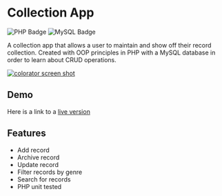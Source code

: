 # Collection App

![PHP Badge](https://img.shields.io/badge/PHP-777BB4?logo=php&logoColor=fff&style=for-the-badge)
![MySQL Badge](https://img.shields.io/badge/MySQL-4479A1?logo=mysql&logoColor=fff&style=for-the-badge)

A collection app that allows a user to maintain and show off their record collection. Created with OOP principles in PHP with a MySQL database in order to learn about CRUD operations. 

[![colorator screen shot](https://benpeake.github.io/portfolio/images/collection-app.png)](https://2023-benp.dev.io-academy.uk/collection/index.php)

## Demo

Here is a link to a <a href="https://2023-benp.dev.io-academy.uk/collection/index.php" target="_blank" rel="noopener">live version</a>

## Features

- Add record
- Archive record
- Update record
- Filter records by genre
- Search for records
- PHP unit tested
  



